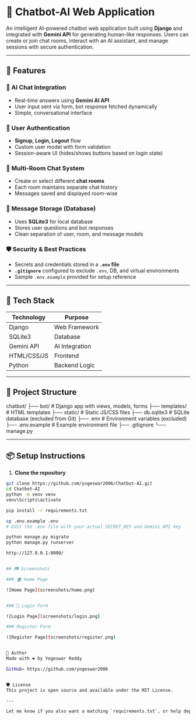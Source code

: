 
# 🤖 Chatbot-AI Web Application

An intelligent AI-powered chatbot web application built using **Django** and integrated with **Gemini API** for generating human-like responses. Users can create or join chat rooms, interact with an AI assistant, and manage sessions with secure authentication.

---

## 🚀 Features

### 🧠 AI Chat Integration
- Real-time answers using **Gemini AI API**
- User input sent via form, bot response fetched dynamically
- Simple, conversational interface

### 👥 User Authentication
- **Signup, Login, Logout** flow
- Custom user model with form validation
- Session-aware UI (hides/shows buttons based on login state)

### 💬 Multi-Room Chat System
- Create or select different **chat rooms**
- Each room maintains separate chat history
- Messages saved and displayed room-wise

### 🧾 Message Storage (Database)
- Uses **SQLite3** for local database
- Stores user questions and bot responses
- Clean separation of user, room, and message models

### 🛡️ Security & Best Practices
- Secrets and credentials stored in a **`.env` file**
- **`.gitignore`** configured to exclude `.env`, DB, and virtual environments
- Sample `.env.example` provided for setup reference

---

## 🔧 Tech Stack

| Technology | Purpose |
|------------|---------|
| Django     | Web Framework |
| SQLite3    | Database |
| Gemini API | AI Integration |
| HTML/CSS/JS | Frontend |
| Python     | Backend Logic |

---

## 📁 Project Structure
chatbot/
├── bot/ # Django app with views, models, forms
├── templates/ # HTML templates
├── static/ # Static JS/CSS files
├── db.sqlite3 # SQLite database (excluded from Git)
├── .env # Environment variables (excluded)
├── .env.example # Example environment file
├── .gitignore
└── manage.py



---

## 📦 Setup Instructions

1. **Clone the repository**

```bash
git clone https://github.com/yogeswar2006/Chatbot-AI.git
cd Chatbot-AI
python -m venv venv
venv\Scripts\activate   

pip install -r requirements.txt

cp .env.example .env
# Edit the .env file with your actual SECRET_KEY and Gemini API key

python manage.py migrate
python manage.py runserver

http://127.0.0.1:8000/


## 📷 Screenshots

### 🏠 Home Page

![Home Page](screenshots/home.png)


### 🔐 Login Form

![Login Page](screenshots/login.png)

### Register Form

![Register Page](screenshots/register.png)


🙌 Author
Made with ❤️ by Yogeswar Reddy

GitHub= https://github.com/yogeswar2006


🛡️ License
This project is open source and available under the MIT License.

---

Let me know if you also want a matching `requirements.txt`, or help deploying this project online (e.g., on **Render**, **Railway**, or **GitHub Pages** for frontend).
